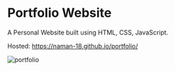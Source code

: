 # Portfolio Website
A Personal Website built using HTML, CSS, JavaScript.

Hosted: https://naman-18.github.io/portfolio/

![portfolio](https://user-images.githubusercontent.com/52497526/134813684-5a163f04-bb75-45fc-a79c-b03ecdf0dbca.png)
